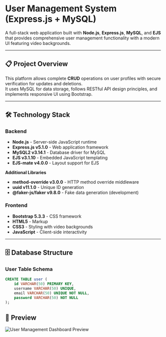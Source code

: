 # User Management System (Express.js + MySQL)

A full-stack web application built with **Node.js**, **Express.js**, **MySQL**, and **EJS** that provides comprehensive user management functionality with a modern UI featuring video backgrounds.

---

## 📋 Project Overview
This platform allows complete **CRUD** operations on user profiles with secure verification for updates and deletions.  
It uses MySQL for data storage, follows RESTful API design principles, and implements responsive UI using Bootstrap.

---

## 🛠️ Technology Stack

### **Backend**
- **Node.js** - Server-side JavaScript runtime
- **Express.js v5.1.0** - Web application framework
- **MySQL2 v3.14.1** - Database driver for MySQL
- **EJS v3.1.10** - Embedded JavaScript templating
- **EJS-mate v4.0.0** - Layout support for EJS

**Additional Libraries**
- **method-override v3.0.0** - HTTP method override middleware
- **uuid v11.1.0** - Unique ID generation
- **@faker-js/faker v9.8.0** - Fake data generation (development)

### **Frontend**
- **Bootstrap 5.3.3** - CSS framework
- **HTML5** - Markup
- **CSS3** - Styling with video backgrounds
- **JavaScript** - Client-side interactivity

---

## 🗄️ Database Structure

### **User Table Schema**
```sql
CREATE TABLE user (
    id VARCHAR(50) PRIMARY KEY,
    username VARCHAR(50) UNIQUE,
    email VARCHAR(50) UNIQUE NOT NULL,
    password VARCHAR(50) NOT NULL
);
```

## 📸 Preview

![User Management Dashboard Preview](images/Video.gif)
